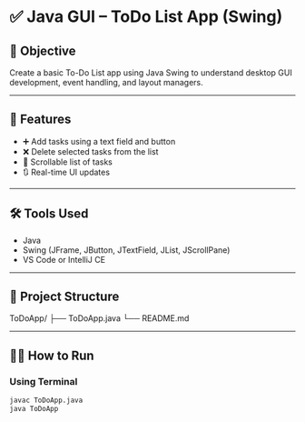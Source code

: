 # ✅ Java GUI – ToDo List App (Swing)

## 🎯 Objective
Create a basic To-Do List app using Java Swing to understand desktop GUI development, event handling, and layout managers.

---

## 🧩 Features
- ➕ Add tasks using a text field and button
- ❌ Delete selected tasks from the list
- 📜 Scrollable list of tasks
- 🔃 Real-time UI updates

---

## 🛠 Tools Used
- Java
- Swing (JFrame, JButton, JTextField, JList, JScrollPane)
- VS Code or IntelliJ CE

---

## 📂 Project Structure
ToDoApp/
├── ToDoApp.java
└── README.md


---

## 🧑‍💻 How to Run

### Using Terminal
```bash
javac ToDoApp.java
java ToDoApp

